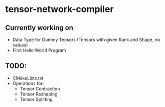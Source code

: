 # tensor-network-compiler

## Currently working on
- Data Type for Dummy Tensors (Tensors with given Rank and Shape, no values)
- First Hello World Program

## TODO:
- CMakeLists.txt
- Operations for: 
    - Tensor Contraction
    - Tensor Reshaping
    - Tensor Splitting